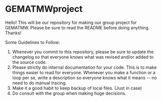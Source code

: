 # GEMATMWproject
Hello! This will be our repository for making our group project for GEMATMW. Please be sure to read the README before doing anything. Thanks!

Some Guidelines to Follow:
1. Whenever you commit to this repository, please be sure to update the changelog so that everyone knows what was revised and/or added to the source code.
2. Please strictly do internal documentation for your code. This is to make things easier to read for everyone. Whenever you make a function or a loop per se, write a description so everyone knows what it means -- no need to do manual tracing.
3. Make it a good habit to keep backup of local files. (Just in case)
4. Do consult with the group when making huge decisions.
